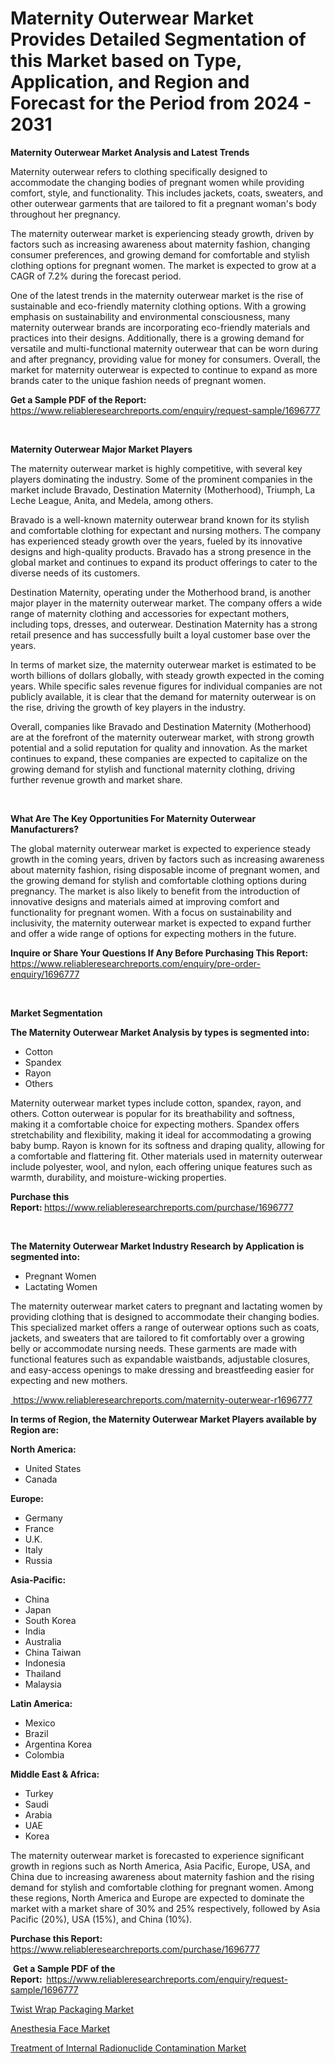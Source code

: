 <p><h1>Maternity Outerwear Market Provides Detailed Segmentation of this Market based on Type, Application, and Region and Forecast for the Period from 2024 - 2031</h1></p><p><strong>Maternity Outerwear Market Analysis and Latest Trends</strong></p>
<p><p>Maternity outerwear refers to clothing specifically designed to accommodate the changing bodies of pregnant women while providing comfort, style, and functionality. This includes jackets, coats, sweaters, and other outerwear garments that are tailored to fit a pregnant woman's body throughout her pregnancy.</p><p>The maternity outerwear market is experiencing steady growth, driven by factors such as increasing awareness about maternity fashion, changing consumer preferences, and growing demand for comfortable and stylish clothing options for pregnant women. The market is expected to grow at a CAGR of 7.2% during the forecast period.</p><p>One of the latest trends in the maternity outerwear market is the rise of sustainable and eco-friendly maternity clothing options. With a growing emphasis on sustainability and environmental consciousness, many maternity outerwear brands are incorporating eco-friendly materials and practices into their designs. Additionally, there is a growing demand for versatile and multi-functional maternity outerwear that can be worn during and after pregnancy, providing value for money for consumers. Overall, the market for maternity outerwear is expected to continue to expand as more brands cater to the unique fashion needs of pregnant women.</p></p>
<p><strong>Get a Sample PDF of the Report:&nbsp;</strong> <a href="https://www.reliableresearchreports.com/enquiry/request-sample/1696777">https://www.reliableresearchreports.com/enquiry/request-sample/1696777</a></p>
<p>&nbsp;</p>
<p><strong>Maternity Outerwear Major Market Players</strong></p>
<p><p>The maternity outerwear market is highly competitive, with several key players dominating the industry. Some of the prominent companies in the market include Bravado, Destination Maternity (Motherhood), Triumph, La Leche League, Anita, and Medela, among others.</p><p>Bravado is a well-known maternity outerwear brand known for its stylish and comfortable clothing for expectant and nursing mothers. The company has experienced steady growth over the years, fueled by its innovative designs and high-quality products. Bravado has a strong presence in the global market and continues to expand its product offerings to cater to the diverse needs of its customers.</p><p>Destination Maternity, operating under the Motherhood brand, is another major player in the maternity outerwear market. The company offers a wide range of maternity clothing and accessories for expectant mothers, including tops, dresses, and outerwear. Destination Maternity has a strong retail presence and has successfully built a loyal customer base over the years.</p><p>In terms of market size, the maternity outerwear market is estimated to be worth billions of dollars globally, with steady growth expected in the coming years. While specific sales revenue figures for individual companies are not publicly available, it is clear that the demand for maternity outerwear is on the rise, driving the growth of key players in the industry.</p><p>Overall, companies like Bravado and Destination Maternity (Motherhood) are at the forefront of the maternity outerwear market, with strong growth potential and a solid reputation for quality and innovation. As the market continues to expand, these companies are expected to capitalize on the growing demand for stylish and functional maternity clothing, driving further revenue growth and market share.</p></p>
<p>&nbsp;</p>
<p><strong>What Are The Key Opportunities For Maternity Outerwear Manufacturers?</strong></p>
<p><p>The global maternity outerwear market is expected to experience steady growth in the coming years, driven by factors such as increasing awareness about maternity fashion, rising disposable income of pregnant women, and the growing demand for stylish and comfortable clothing options during pregnancy. The market is also likely to benefit from the introduction of innovative designs and materials aimed at improving comfort and functionality for pregnant women. With a focus on sustainability and inclusivity, the maternity outerwear market is expected to expand further and offer a wide range of options for expecting mothers in the future.</p></p>
<p><strong>Inquire or Share Your Questions If Any Before Purchasing This Report:</strong> <a href="https://www.reliableresearchreports.com/enquiry/pre-order-enquiry/1696777">https://www.reliableresearchreports.com/enquiry/pre-order-enquiry/1696777</a></p>
<p>&nbsp;</p>
<p><strong>Market Segmentation</strong></p>
<p><strong>The Maternity Outerwear Market Analysis by types is segmented into:</strong></p>
<p><ul><li>Cotton</li><li>Spandex</li><li>Rayon</li><li>Others</li></ul></p>
<p><p>Maternity outerwear market types include cotton, spandex, rayon, and others. Cotton outerwear is popular for its breathability and softness, making it a comfortable choice for expecting mothers. Spandex offers stretchability and flexibility, making it ideal for accommodating a growing baby bump. Rayon is known for its softness and draping quality, allowing for a comfortable and flattering fit. Other materials used in maternity outerwear include polyester, wool, and nylon, each offering unique features such as warmth, durability, and moisture-wicking properties.</p></p>
<p><strong>Purchase this Report:&nbsp;</strong><a href="https://www.reliableresearchreports.com/purchase/1696777">https://www.reliableresearchreports.com/purchase/1696777</a></p>
<p>&nbsp;</p>
<p><strong>The Maternity Outerwear Market Industry Research by Application is segmented into:</strong></p>
<p><ul><li>Pregnant Women</li><li>Lactating Women</li></ul></p>
<p><p>The maternity outerwear market caters to pregnant and lactating women by providing clothing that is designed to accommodate their changing bodies. This specialized market offers a range of outerwear options such as coats, jackets, and sweaters that are tailored to fit comfortably over a growing belly or accommodate nursing needs. These garments are made with functional features such as expandable waistbands, adjustable closures, and easy-access openings to make dressing and breastfeeding easier for expecting and new mothers.</p></p>
<p><a href="https://www.reliableresearchreports.com/maternity-outerwear-r1696777">&nbsp;https://www.reliableresearchreports.com/maternity-outerwear-r1696777</a></p>
<p><strong>In terms of Region, the Maternity Outerwear Market Players available by Region are:</strong></p>
<p>
    <p> <strong> North America: </strong>
        <ul>
            <li>United States</li>
            <li>Canada</li>
        </ul>
        </p> 
    <p> <strong> Europe: </strong>
        <ul>
            <li>Germany</li>
            <li>France</li>
            <li>U.K.</li>
            <li>Italy</li>
            <li>Russia</li>
        </ul>
        </p> 
    <p> <strong> Asia-Pacific: </strong>
        <ul>
            <li>China</li>
            <li>Japan</li>
            <li>South Korea</li>
            <li>India</li>
            <li>Australia</li>
            <li>China Taiwan</li>
            <li>Indonesia</li>
            <li>Thailand</li>
            <li>Malaysia</li>
        </ul>
        </p> 
    <p> <strong> Latin America: </strong>
        <ul>
            <li>Mexico</li>
            <li>Brazil</li>
            <li>Argentina Korea</li>
            <li>Colombia</li>
        </ul>
        </p> 
    <p> <strong> Middle East & Africa: </strong>
        <ul>
            <li>Turkey</li>
            <li>Saudi</li>
            <li>Arabia</li>
            <li>UAE</li>
            <li>Korea</li>
        </ul>
    </p>
    </p>
<p><p>The maternity outerwear market is forecasted to experience significant growth in regions such as North America, Asia Pacific, Europe, USA, and China due to increasing awareness about maternity fashion and the rising demand for stylish and comfortable clothing for pregnant women. Among these regions, North America and Europe are expected to dominate the market with a market share of 30% and 25% respectively, followed by Asia Pacific (20%), USA (15%), and China (10%).</p></p>
<p><strong>Purchase this Report: </strong><a href="https://www.reliableresearchreports.com/purchase/1696777">https://www.reliableresearchreports.com/purchase/1696777</a></p>
<p>&nbsp;<strong>Get a Sample PDF of the Report:&nbsp;&nbsp;</strong><a href="https://www.reliableresearchreports.com/enquiry/request-sample/1696777">https://www.reliableresearchreports.com/enquiry/request-sample/1696777</a></p>
<p><strong></strong></p>
<p><p><a href="https://github.com/bmorecock/Market-Research-Report-List-4/blob/main/twist-wrap-packaging-market.md">Twist Wrap Packaging Market</a></p><p><a href="https://github.com/drzsklfn31/Market-Research-Report-List-1/blob/main/anesthesia-face-market.md">Anesthesia Face Market</a></p><p><a href="https://github.com/Krish2023na/Market-Research-Report-List-5/blob/main/treatment-of-internal-radionuclide-contamination-market.md">Treatment of Internal Radionuclide Contamination Market</a></p></p>